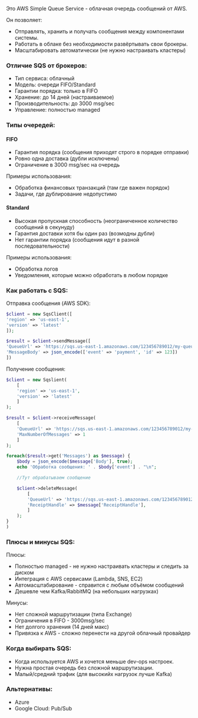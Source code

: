 Это AWS Simple Queue Service - облачная очередь сообщений от AWS.

Он позволяет:
- Отправлять, хранить и получать сообщения между компонентами системы.
- Работать в облаке без необходимости развёртывать свои брокеры.
- Масштабировать автоматически (не нужно настраивать кластеры)

### Отличие SQS от брокеров:
- Тип сервиса: облачный
- Модель: очереди FIFO/Standard
- Гарантии порядка: только в FIFO
- Хранение: до 14 дней (настраиваемое)
- Производительность: до 3000 msg/sec
- Управление: полностью managed

### Типы очередей:
#### FIFO
- Гарантия порядка (сообщения приходят строго в порядке отправки)
- Ровно одна доставка (дубли исключены)
- Ограничение в 3000 msg/sec на очередь

Примеры использования:
- Обработка финансовых транзакций (там где важен порядок)
- Задачи, где дублирование недопустимо

#### Standard
- Высокая пропускная способность (неограниченное количество сообщений в секунуду)
- Гарантия доставки хотя бы один раз (возмодны дубли)
- Нет гарантии порядка (сообщения идут в разной последовательности)

Примеры использования:
- Обработка логов
- Уведомления, которые можно обработать в любом порядке

### Как работать с SQS:
Отправка сообщения (AWS SDK):
```php
$client = new SqsClient([
'region' => 'us-east-1',
'version' => 'latest'
]);

$result = $client->sendMessage([
'QueueUrl' => 'https://sqs.us-east-1.amazonaws.com/123456789012/my-queue',
'MessageBody' => json_encode(['event' => 'payment', 'id' => 123])
])
```

Получение сообщения:
```php
$client = new Sqslient(
	[
	'region' => 'us-east-1',
	'version' => 'latest'
	]
);

$result = $client->receiveMessage(
	[
	'QueueUrl' => 'https://sqs.us-east-1.amazonaws.com/123456789012/my-queue',
	'MaxNumberOfMessages' => 1
	]
);

foreach($result->get('Messages') as $message) {
	$body = json_encode($message['Body'], true);
	echo 'Обработка сообщения: ' . $body['event'] . "\n";

	//Тут обрабатываем сообщение

	$client->deleteMessage(
		[
		'QueueUrl' => 'https://sqs.us-east-1.amazonaws.com/123456789012/my-queue',
		'ReceiptHandle' => $message['ReceiptHandle'],
		]
	);
}
)
```

### Плюсы и минусы SQS:
Плюсы:
- Полностью managed - не нужно настраивать кластеры и следить за диском
- Интеграция с AWS сервисами (Lambda, SNS, EC2)
- Автомасштабирование - справится с любым объёмом сообщений
- Дешевле чем Kafka/RabbitMQ (на небольших нагрузках)

Минусы:
- Нет сложной маршрутизации (типа Exchange)
- Ограничения в FIFO - 3000msg/sec
- Нет долгого хранения (14 дней макс)
- Привязка к AWS - сложно перенести на другой облачный провайдер

### Когда выбирать SQS:
- Когда используется AWS и хочется меньше dev-ops настроек.
- Нужна простая очередь без сложной маршрутизации.
- Малый/средний трафик (для высокийх нагрузок лучше Kafka)

### Альтернативы:
- Azure
- Google Cloud: Pub/Sub